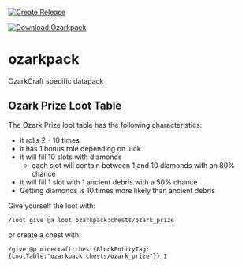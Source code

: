 [![Create Release](https://github.com/ozarkcraft/ozarkpack/actions/workflows/main.yml/badge.svg)](https://github.com/ozarkcraft/ozarkpack/actions/workflows/main.yml)

[![Download Ozarkpack](https://img.shields.io/badge/download-ozarkpack.zip-blue?style=for-the-badge)](https://github.com/ozarkcraft/ozarkpack/releases/download/v0.1.0/ozarkpack-v0.1.0.zip)

# ozarkpack
OzarkCraft specific datapack

## Ozark Prize Loot Table
The Ozark Prize loot table has the following characteristics:
 * it rolls 2 - 10 times
 * it has 1 bonus role depending on luck
 * it will fill 10 slots with diamonds
   * each slot will contain between 1 and 10 diamonds with an 80% chance
 * it will fill 1 slot with 1 ancient debris with a 50% chance
 * Getting diamonds is 10 times more likely than ancient debris

Give yourself the loot with:
```
/loot give @a loot ozarkpack:chests/ozark_prize
```
or create a chest with:
```
/give @p minecraft:chest{BlockEntityTag:{LootTable:"ozarkpack:chests/ozark_prize"}} 1
```
